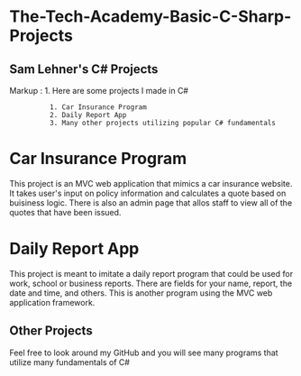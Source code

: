 # The-Tech-Academy-Basic-C-Sharp-Projects

<h2>Sam Lehner's C# Projects</h2>

 Markup : 1. Here are some projects I made in C#
 
              1. Car Insurance Program
              2. Daily Report App
              3. Many other projects utilizing popular C# fundamentals
              

<h1>Car Insurance Program</h1>

<p> This project is an MVC web application that mimics a car insurance website. It takes user's input on policy information and calculates a quote based on buisiness logic. There is also an admin page that allos staff to view all of the quotes that have been issued. </p>


<h1> Daily Report App </h1>

<p> This project is meant to imitate a daily report program that could be used for work, school or business reports. There are fields for your name, report, the date and time, and others. This is another program using the MVC web application framework. </p>


<h2> Other Projects </h2>

<p> Feel free to look around my GitHub and you will see many programs that utilize many fundamentals of C# </p>
          
